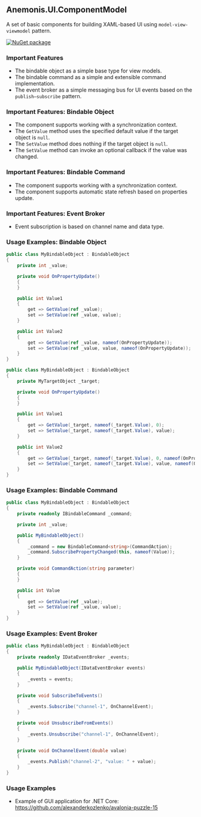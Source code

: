 ## Anemonis.UI.ComponentModel

A set of basic components for building XAML-based UI using `model-view-viewmodel` pattern.

[![NuGet package](https://img.shields.io/nuget/v/Anemonis.UI.ComponentModel.svg?style=flat-square)](https://www.nuget.org/packages/Anemonis.UI.ComponentModel)

### Important Features

- The bindable object as a simple base type for view models.
- The bindable command as a simple and extensible command implementation.
- The event broker as a simple messaging bus for UI events based on the `publish–subscribe` pattern.

### Important Features: Bindable Object

- The component supports working with a synchronization context.
- The `GetValue` method uses the specified default value if the target object is `null`.
- The `SetValue` method does nothing if the target object is `null`.
- The `SetValue` method can invoke an optional callback if the value was changed.

### Important Features: Bindable Command

- The component supports working with a synchronization context.
- The component supports automatic state refresh based on properties update.

### Important Features: Event Broker

- Event subscription is based on channel name and data type.

### Usage Examples: Bindable Object

```cs
public class MyBindableObject : BindableObject
{
    private int _value;

    private void OnPropertyUpdate()
    {
    }

    public int Value1
    {
        get => GetValue(ref _value);
        set => SetValue(ref _value, value);
    }

    public int Value2
    {
        get => GetValue(ref _value, nameof(OnPropertyUpdate));
        set => SetValue(ref _value, value, nameof(OnPropertyUpdate));
    }
}
```
```cs
public class MyBindableObject : BindableObject
{
    private MyTargetObject _target;

    private void OnPropertyUpdate()
    {
    }

    public int Value1
    {
        get => GetValue(_target, nameof(_target.Value), 0);
        set => SetValue(_target, nameof(_target.Value), value);
    }

    public int Value2
    {
        get => GetValue(_target, nameof(_target.Value), 0, nameof(OnPropertyUpdate));
        set => SetValue(_target, nameof(_target.Value), value, nameof(OnPropertyUpdate));
    }
}
```

### Usage Examples: Bindable Command

```cs
public class MyBindableObject : BindableObject
{
    private readonly IBindableCommand _command;

    private int _value;

    public MyBindableObject()
    {
        _command = new BindableCommand<string>(CommandAction);
        _command.SubscribePropertyChanged(this, nameof(Value));
    }

    private void CommandAction(string parameter)
    {
    }

    public int Value
    {
        get => GetValue(ref _value);
        set => SetValue(ref _value, value);
    }
}
```

### Usage Examples: Event Broker

```cs
public class MyBindableObject : BindableObject
{
    private readonly IDataEventBroker _events;

    public MyBindableObject(IDataEventBroker events)
    {
        _events = events;
    }

    private void SubscribeToEvents()
    {
        _events.Subscribe("channel-1", OnChannelEvent);
    }

    private void UnsubscribeFromEvents()
    {
        _events.Unsubscribe("channel-1", OnChannelEvent);
    }

    private void OnChannelEvent(double value)
    {
        _events.Publish("channel-2", "value: " + value);
    }
}
```

### Usage Examples

- Example of GUI application for .NET Core: https://github.com/alexanderkozlenko/avalonia-puzzle-15